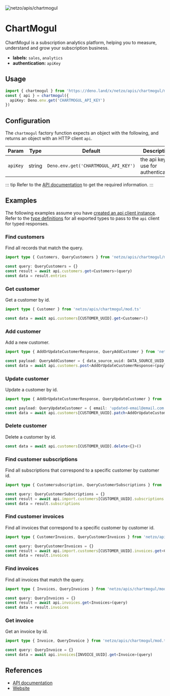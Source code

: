 <img src="https://raw.githubusercontent.com/netzo/netzo/main/assets/apis/chartmogul.svg" alt="netzo/apis/chartmogul" class="mb-5 w-75px">

# ChartMogul

ChartMogul is a subscription analytics platform, helping you to measure, understand and grow your subscription business.

- **labels:** `sales`, `analytics`
- **authentication:** `apiKey`

## Usage

```ts
import { chartmogul } from 'https://deno.land/x/netzo/apis/chartmogul/mod.ts'
const { api } = chartmogul({
  apiKey: Deno.env.get('CHARTMOGUL_API_KEY')
})

```

## Configuration

The `chartmogul` factory function expects an object with the following, and returns an object with an HTTP client `api`.

| Param    | Type   | Default                              | Description                           |
|----------|--------|--------------------------------------|---------------------------------------|
| `apiKey` | string | `Deno.env.get('CHARTMOGUL_API_KEY')` | the api key to use for authentication |


::: tip Refer to the [API documentation](https://dev.chartmogul.com/reference) to get the required information.
:::

## Examples

The following examples assume you have [created an api client instance](#usage). Refer to the [type definitions](https://deno.land/x/netzo/apis/chartmogul/types.ts) for all exported types to pass to the `api` client for typed responses.

### Find customers

Find all records that match the query.

```ts
import type { Customers, QueryCustomers } from 'netzo/apis/chartmogul/mod.ts'

const query: QueryCustomers = {}
const result = await api.customers.get<Customers>(query)
const data = result.entries
```

### Get customer

Get a customer by id.

```ts
import type { Customer } from 'netzo/apis/chartmogul/mod.ts'

const data = await api.customers[CUSTOMER_UUID].get<Customer>()
```

### Add customer

Add a new customer.

```ts
import type { AddOrUpdateCustomerResponse, QueryAddCustomer } from 'netzo/apis/chartmogul/mod.ts'

const payload: QueryAddCustomer = { data_source_uuid: DATA_SOURCE_UUID, external_id: EXTERNAL_ID, email: 'example@email.com'; }
const data = await api.customers.post<AddOrUpdateCustomerResponse>(payload)
```

### Update customer

Update a customer by id.

```ts
import type { AddOrUpdateCustomerResponse, QueryUpdateCustomer } from 'netzo/apis/chartmogul/mod.ts'

const payload: QueryUpdateCustomer = { email: 'updated-email@email.com' }
const data = await api.customers[CUSTOMER_UUID].patch<AddOrUpdateCustomerResponse>(payload)
```

### Delete customer

Delete a customer by id.

```ts
const data = await api.customers[CUSTOMER_UUID].delete<{}>()
```

### Find customer subscriptions

Find all subscriptions that correspond to a specific customer by customer id.

```ts
import type { Customersubscription, QueryCustomerSubscriptions } from 'netzo/apis/chartmogul/mod.ts'

const query: QueryCustomerSubscriptions = {}
const result = await api.import.customers[CUSTOMER_UUID].subscriptions.get<CustomerSubscriptions>(query)
const data = result.subscriptions
```

### Find customer invoices

Find all invoices that correspond to a specific customer by customer id.

```ts
import type { CustomerInvoices, QueryCustomerInvoices } from 'netzo/apis/chartmogul/mod.ts'

const query: QueryCustomerInvoices = {}
const result = await api.import.customers[CUSTOMER_UUID].invoices.get<CustomerInvoices>(query)
const data = result.invoices
```

### Find invoices

Find all invoices that match the query.

```ts
import type { Invoices, QueryInvoices } from 'netzo/apis/chartmogul/mod.ts'

const query: QueryInvoices = {}
const result = await api.invoices.get<Invoices>(query)
const data = result.invoices
```

### Get invoice

Get an invoice by id.

```ts
import type { Invoice, QueryInvoice } from 'netzo/apis/chartmogul/mod.ts'

const query: QueryInvoice = {}
const data = await api.invoices[INVOICE_UUID].get<Invoice>(query)
```

## References

- [API documentation](https://dev.chartmogul.com/reference)
- [Website](https://chartmogul.com)
